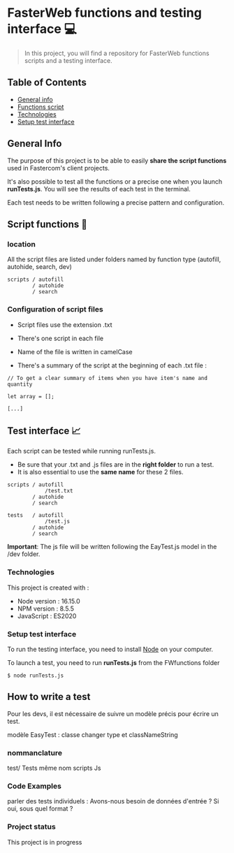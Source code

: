 # FasterWeb functions and testing interface :computer:
> In this project, you will find a repository for FasterWeb functions scripts and a testing interface.

## Table of Contents
* [General info](#general-info)
* [Functions script]()
* [Technologies](#technologies)
* [Setup test interface](#setup)


## General Info

The purpose of this project is to be able to easily **share the script functions** used in Fastercom's client projects. 

It's also possible to test all the functions or a precise one when you launch **runTests.js**. 
You will see the results of each test in the terminal. 

Each test needs to be written following a precise pattern and configuration.

## Script functions :memo:
### location

All the script files are listed under folders named by function type (autofill, autohide, search, dev)

```
scripts / autofill
        / autohide 
        / search
```


### Configuration of script files

- Script files use the extension .txt

- There's one script in each file

- Name of the file is written in camelCase

- There's a summary of the script at the beginning of each .txt file :

```
// To get a clear summary of items when you have item's name and quantity

let array = [];

[...]
```


## Test interface :chart_with_upwards_trend:

Each script can be tested while running runTests.js. 

- Be sure that your .txt and .js files are in the **right folder** to run a test.
- It is also essential to use the **same name** for these 2 files.

```
scripts / autofill
            /test.txt
        / autohide 
        / search

tests   / autofill
            /test.js
        / autohide 
        / search
```

**Important**: The js file will be written following the EayTest.js model in the /dev folder.


### Technologies
This project is created with : 

* Node version : 16.15.0
* NPM version : 8.5.5
* JavaScript : ES2020 


### Setup test interface
To run the testing interface, you need to install [Node](https://nodejs.org/en/download/) on your computer.


To launch a test, you need to run **runTests.js** from the FWfunctions folder

```
$ node runTests.js 
```

## How to write a test


Pour les devs, il est nécessaire de suivre un modèle précis pour écrire un test.

modèle EasyTest : classe 
    changer type et classNameString

### nommanclature 
test/ Tests
même nom scripts Js


### Code Examples
parler des tests individuels : Avons-nous besoin de données d'entrée ? Si oui, sous quel format ?

### Project status 
This project is in progress 

